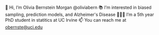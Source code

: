 👋 Hi, I’m Olivia Bernstein Morgan @oliviabern
📚 I’m interested in biased sampling, prediction models, and Alzheimer's Disease
👩🏽‍💻 I’m a 5th year PhD student in statitics at UC Irvine
📫 You can reach me at obernste@uci.edu

<!---
oliviabern/oliviabern is a ✨ special ✨ repository because its `README.md` (this file) appears on your GitHub profile.
You can click the Preview link to take a look at your changes.
--->
